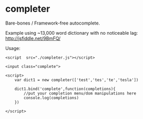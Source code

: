 completer
=========

Bare-bones / Framework-free autocomplete.

Example using ~13,000 word dictionary with no noticeable lag: http://jsfiddle.net/9BmFQ/

Usage:

```
<script  src="./completer.js"></script>

<input class="complete">

<script>
    var dict1 = new completer(['test','tes','te','tesla'])

    dict1.bind('complete',function(completions){
        //put your completion menu/dom manipulations here
        console.log(completions)
    })

</script>
```
